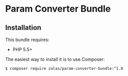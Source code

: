 Param Converter Bundle
======================

Installation
------------

This bundle requires:

* PHP 5.5+

The easiest way to install it is to use Composer:

```
$ composer require zalas/param-converter-bundle:^1.0
```